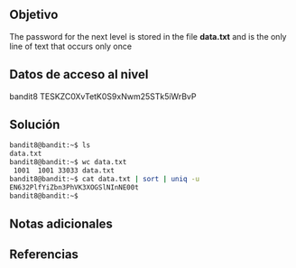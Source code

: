## Objetivo
The password for the next level is stored in the file **data.txt** and is the only line of text that occurs only once
## Datos de acceso al nivel 
bandit8
TESKZC0XvTetK0S9xNwm25STk5iWrBvP

## Solución 
```bash
bandit8@bandit:~$ ls
data.txt
bandit8@bandit:~$ wc data.txt
 1001  1001 33033 data.txt
bandit8@bandit:~$ cat data.txt | sort | uniq -u
EN632PlfYiZbn3PhVK3XOGSlNInNE00t
bandit8@bandit:~$
```
## Notas adicionales 

## Referencias

